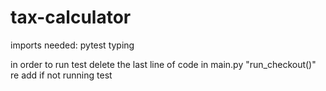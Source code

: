 # tax-calculator

imports needed:
pytest
typing

in order to run test delete the last line of code in main.py "run_checkout()"
re add if not running test
